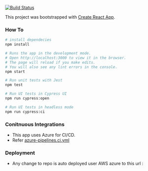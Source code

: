 [![Build Status](https://dev.azure.com/SaxoUniversity/boilerplate/_apis/build/status/nishants.react-cypress-azure-boilerplate?branchName=master)](https://dev.azure.com/SaxoUniversity/boilerplate/_build/latest?definitionId=8&branchName=master)

This project was bootstrapped with [Create React App](https://github.com/facebook/create-react-app).



### How To


```bash
# install dependecies
npm install

# Runs the app in the development mode.
# Open http://localhost:3000 to view it in the browser.
# The page will reload if you make edits.
# You will also see any lint errors in the console.
npm start

# Run unit tests with Jest
npm test

# Run UI tests in Cypress UI
npm run cypress:open

# Run UI tests in headless mode
npm run cypress:ci
```



### Conitnuous Integrations

- This app uses Azure for CI/CD.
- Refer [azure-pipelines.ci.yml](./azure-pipelines.ci.yml)



### Deployment

- Any change to repo is auto deployed user AWS azure to this url : 